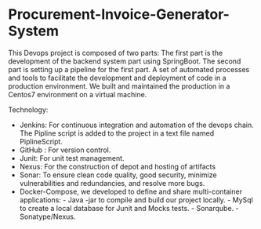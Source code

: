 # Procurement-Invoice-Generator-System
This Devops project is composed of two parts: 
The first part is the development of the backend system part using SpringBoot. 
The second part is setting up a pipeline for the first part.
A set of automated processes and tools to facilitate the development and deployment of code in a production environment.
We built and maintained the production in a Centos7 environment on a virtual machine.

Technology:
* Jenkins: For continuous integration and automation of the devops chain.
    The Pipline script is added to the project in a text file named PiplineScript.
* GitHub : For version control.
* Junit: For unit test management.
* Nexus: For the construction of depot and hosting of artifacts
* Sonar: To ensure clean code quality, good security, minimize vulnerabilities and redundancies, and resolve more bugs.
* Docker-Compose, we developed to define and share multi-container applications:
        - Java -jar to compile and build our project locally.
        - MySql to create a local database for Junit and Mocks tests.
        - Sonarqube.
        - Sonatype/Nexus.





